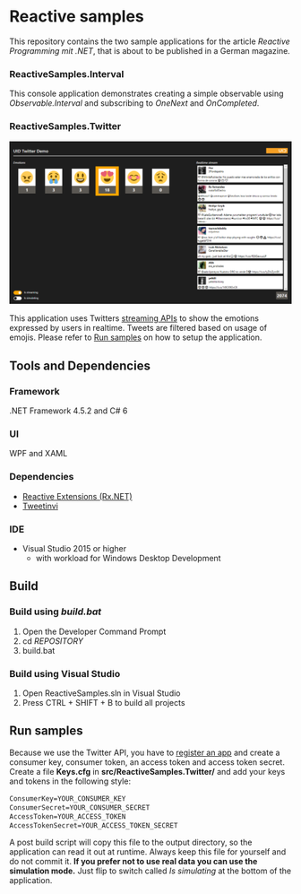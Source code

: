 # Reactive samples

This repository contains the two sample applications for the article *Reactive Programming mit .NET*, that is about to be published in a German magazine.

### ReactiveSamples.Interval
This console application demonstrates creating a simple observable using *Observable.Interval* and subscribing to *OneNext* and *OnCompleted*.

### ReactiveSamples.Twitter
![application](images/application.png)

This application uses Twitters [streaming APIs](https://dev.twitter.com/streaming/overview) to show the emotions expressed by users in realtime. Tweets are filtered based on usage of emojis.
Please refer to [Run samples](#run-samples) on how to setup the application.

## Tools and Dependencies

### Framework
.NET Framework 4.5.2 and C# 6

### UI
WPF and XAML

### Dependencies
* [Reactive Extensions (Rx.NET)](https://github.com/Reactive-Extensions/Rx.NET)
* [Tweetinvi](https://github.com/linvi/tweetinvi)

### IDE
* Visual Studio 2015 or higher
    * with workload for Windows Desktop Development

## Build

### Build using *build.bat*
1. Open the Developer Command Prompt
2. cd *REPOSITORY*
3. build.bat

### Build using Visual Studio

1. Open ReactiveSamples.sln in Visual Studio
2. Press CTRL + SHIFT + B to build all projects

## Run samples
Because we use the Twitter API, you have to [register an app](https://apps.twitter.com/) and create a consumer key, consumer token, an access token and access token secret.
Create a file **Keys.cfg** in **src/ReactiveSamples.Twitter/** and add your keys and tokens in the following style:
```
ConsumerKey=YOUR_CONSUMER_KEY
ConsumerSecret=YOUR_CONSUMER_SECRET
AccessToken=YOUR_ACCESS_TOKEN
AccessTokenSecret=YOUR_ACCESS_TOKEN_SECRET
```
A post build script will copy this file to the output directory, so the application can read it out at runtime. Always keep this file for yourself and do not commit it.
**If you prefer not to use real data you can use the simulation mode.** Just flip to switch called *Is simulating* at the bottom of the application.
